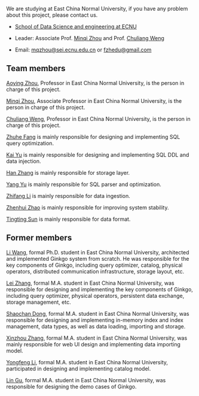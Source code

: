 We are studying at East China Normal University, if you have any problem about this project, please contact us.

* [School of Data Science and engineering at ECNU](http://dase.ecnu.edu.cn/)

* Leader: Associate Prof. [Minqi Zhou](https://github.com/polpo1980) and Prof. [Chuliang Weng](http://chuliangweng.github.io)

* Email: mqzhou@sei.ecnu.edu.cn or fzhedu@gmail.com    

## Team members
  
[Aoying Zhou](http://dase.ecnu.edu.cn/index/shows/catid/14/id/131), Professor in East China Normal University, is the person in charge of this project.
  
[Minqi Zhou](https://github.com/polpo1980), Associate Professor in East China Normal University, is the person in charge of this project.
  
[Chuliang Weng](http://chuliangweng.github.io), Professor in East China Normal University, is the person in charge of this project.
  
[Zhuhe Fang](https://github.com/fzhedu) is mainly responsible for designing and implementing SQL query optimization.
  
[Kai Yu](https://github.com/yukai2014) is mainly responsible for designing and implementing SQL DDL and data injection.
  
[Han Zhang](https://github.com/Jackson1992) is mainly responsible for storage layer.
  
[Yang Yu](https://github.com/FishYoung) is mainly responsible for SQL parser and optimization.
  
[Zhifang Li](https://github.com/yestodaylee) is mainly responsible for data ingestion.
  
[Zhenhui Zhao](https://github.com/zhejiangxiaomai) is mainly responsible for improving system stability.
  
[Tingting Sun](https://github.com/neko940709) is mainly responsible for data format.
  
  
  
## Former members
  
[Li Wang](https://github.com/wangli1426), formal Ph.D. student in East China Normal University, architected and implemented Ginkgo system from scratch. He was responsible for the key components of Ginkgo, including query optimizer, catalog, physical operators, distributed communication infrastructure, storage layout, etc.
  
[Lei Zhang](https://github.com/egraldlo), formal M.A. student in East China Normal University, was responsible for designing and implementing the key components of Ginkgo, including query optimizer, physical operators, persistent data exchange, storage management, etc.
  
[Shaochan Dong](https://github.com/scdong), formal M.A. student in East China Normal University, was responsible for designing and implementing in-memory index and index management, data types, as well as data loading, importing and storage.
  
[Xinzhou Zhang](), formal M.A. student in East China Normal University, was mainly responsible for web UI design and implementing data importing model.
  
[Yongfeng Li](https://github.com/NagamineLee), formal M.A. student in East China Normal University, participated in designing and implementing catalog model.
  
[Lin Gu](), formal M.A. student in East China Normal University, was responsible for designing the demo cases of Ginkgo.
